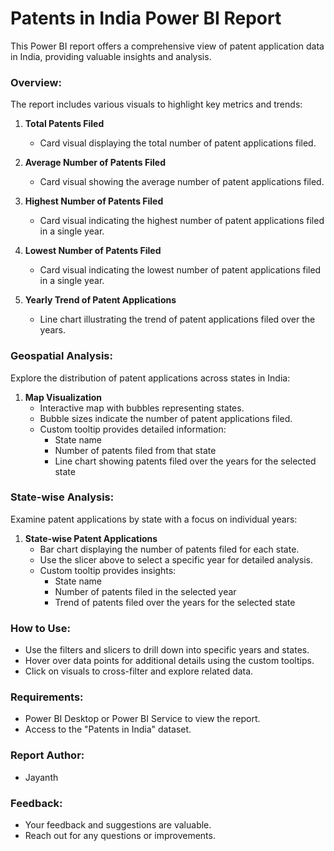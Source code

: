 # Patents in India Power BI Report

This Power BI report offers a comprehensive view of patent application data in India, providing valuable insights and analysis.

### Overview:
The report includes various visuals to highlight key metrics and trends:

1. **Total Patents Filed**
   - Card visual displaying the total number of patent applications filed.

2. **Average Number of Patents Filed**
   - Card visual showing the average number of patent applications filed.

3. **Highest Number of Patents Filed**
   - Card visual indicating the highest number of patent applications filed in a single year.

4. **Lowest Number of Patents Filed**
   - Card visual indicating the lowest number of patent applications filed in a single year.

5. **Yearly Trend of Patent Applications**
   - Line chart illustrating the trend of patent applications filed over the years.

### Geospatial Analysis:
Explore the distribution of patent applications across states in India:

1. **Map Visualization**
   - Interactive map with bubbles representing states.
   - Bubble sizes indicate the number of patent applications filed.
   - Custom tooltip provides detailed information:
     - State name
     - Number of patents filed from that state
     - Line chart showing patents filed over the years for the selected state

### State-wise Analysis:
Examine patent applications by state with a focus on individual years:

1. **State-wise Patent Applications**
   - Bar chart displaying the number of patents filed for each state.
   - Use the slicer above to select a specific year for detailed analysis.
   - Custom tooltip provides insights:
     - State name
     - Number of patents filed in the selected year
     - Trend of patents filed over the years for the selected state

### How to Use:
- Use the filters and slicers to drill down into specific years and states.
- Hover over data points for additional details using the custom tooltips.
- Click on visuals to cross-filter and explore related data.

### Requirements:
- Power BI Desktop or Power BI Service to view the report.
- Access to the "Patents in India" dataset.

### Report Author:
- Jayanth

### Feedback:
- Your feedback and suggestions are valuable.
- Reach out for any questions or improvements.

